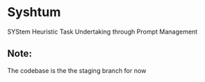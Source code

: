 # Syshtum
SYStem Heuristic Task Undertaking through Prompt Management

## Note: 
The codebase is the the staging branch for now
